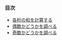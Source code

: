### 目次

* [各桁の和を計算する](https://github.com/siman-man/Manaby/blob/master/document/tips/Integer/sum_of_digits.md)
* [偶数かどうかを調べる](https://github.com/siman-man/Manaby/blob/master/document/tips/Integer/even.md)
* [奇数かどうかを調べる](https://github.com/siman-man/Manaby/blob/master/document/tips/Integer/odd.md)
